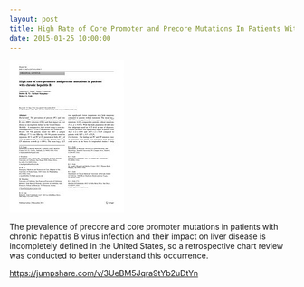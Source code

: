 ```yaml
---
layout: post
title: High Rate of Core Promoter and Precore Mutations In Patients With Chronic Hepatitis B
date: 2015-01-25 10:00:00
---
```


![](/assets/images/high-rate-of-core-promoter-and-precore-mutations-in-patients-with-chronic-hepatitis-b.jpg)

The prevalence of precore and core promoter mutations in patients with chronic hepatitis B virus infection and their impact on liver disease is incompletely defined in the United States, so a retrospective chart review was conducted to better understand this occurrence.

<https://jumpshare.com/v/3UeBM5Jqra9tYb2uDtYn>